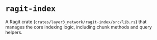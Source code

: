 # `ragit-index`

A Ragit crate (`crates/layer3_network/ragit-index/src/lib.rs`) that manages the core indexing logic, including chunk methods and query helpers.